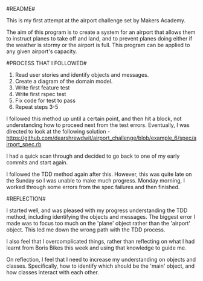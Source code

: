 #README#

This is my first attempt at the airport challenge set by Makers Academy.

The aim of this program is to create a system for an airport that allows them to instruct planes to take off and land, and to prevent planes doing either if the weather is stormy or the airport is full. This program can be applied to any given airport's capacity.

#PROCESS THAT I FOLLOWED#

1. Read user stories and identify objects and messages.
2. Create a diagram of the domain model.
3. Write first feature test
4. Write first rspec test
5. Fix code for test to pass
6. Repeat steps 3-5

I followed this method up until a certain point, and then hit a block, not understanding how to proceed next from the test errors. Eventually, I was directed to look at the following solution - https://github.com/dearshrewdwit/airport_challenge/blob/example_6/spec/airport_spec.rb

I had a quick scan through and decided to go back to one of my early commits and start again.

I followed the TDD method again after this. However, this was quite late on the Sunday so I was unable to make much progress. Monday morning, I worked through some errors from the spec failures and then finished.

#REFLECTION#

I started well, and was pleased with my progress understanding the TDD method, including identifying the objects and messages. The biggest error I made was to focus too much on the 'plane' object rather than the 'airport' object. This led me down the wrong path with the TDD process.

I also feel that I overcomplicated things, rather than reflecting on what I had learnt from Boris Bikes this week and using that knowledge to guide me.

On reflection, I feel that I need to increase my understanding on objects and classes. Specifically, how to identify which should be the 'main' object, and how classes interact with each other.
